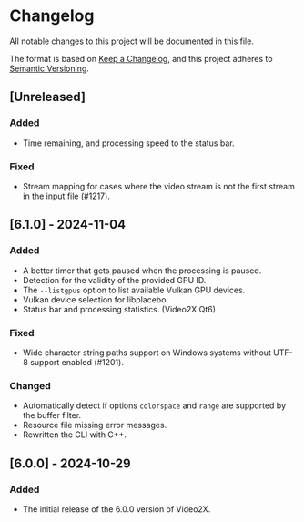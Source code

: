 # Changelog

All notable changes to this project will be documented in this file.

The format is based on [Keep a Changelog](https://keepachangelog.com/en/1.1.0/),
and this project adheres to [Semantic Versioning](https://semver.org/spec/v2.0.0.html).

## [Unreleased]

### Added

- Time remaining, and processing speed to the status bar.

### Fixed

- Stream mapping for cases where the video stream is not the first stream in the input file (#1217).

## [6.1.0] - 2024-11-04

### Added

- A better timer that gets paused when the processing is paused.
- Detection for the validity of the provided GPU ID.
- The `--listgpus` option to list available Vulkan GPU devices.
- Vulkan device selection for libplacebo.
- Status bar and processing statistics. (Video2X Qt6)

### Fixed

- Wide character string paths support on Windows systems without UTF-8 support enabled (#1201).

### Changed

- Automatically detect if options `colorspace` and `range` are supported by the buffer filter.
- Resource file missing error messages.
- Rewritten the CLI with C++.

## [6.0.0] - 2024-10-29

### Added

- The initial release of the 6.0.0 version of Video2X.
